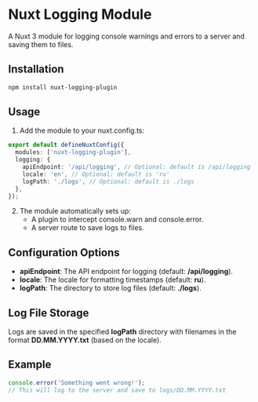 # Nuxt Logging Module

A Nuxt 3 module for logging console warnings and errors to a server and saving them to files.

## Installation

```bash
npm install nuxt-logging-plugin
```

## Usage

1. Add the module to your nuxt.config.ts:

```ts
export default defineNuxtConfig({
  modules: ['nuxt-logging-plugin'],
  logging: {
    apiEndpoint: '/api/logging', // Optional: default is /api/logging
    locale: 'en', // Optional: default is 'ru'
    logPath: './logs', // Optional: default is ./logs
  },
});
```

2. The module automatically sets up:
   * A plugin to intercept console.warn and console.error.
   * A server route to save logs to files.

## Configuration Options
   * **apiEndpoint**: The API endpoint for logging (default: **/api/logging**).
   * **locale**: The locale for formatting timestamps (default: **ru**).
   * **logPath**: The directory to store log files (default: **./logs**).

## Log File Storage
Logs are saved in the specified **logPath** directory with filenames in the format **DD.MM.YYYY.txt** (based on the locale).

## Example 

```ts
console.error('Something went wrong!');
// This will log to the server and save to logs/DD.MM.YYYY.txt
```